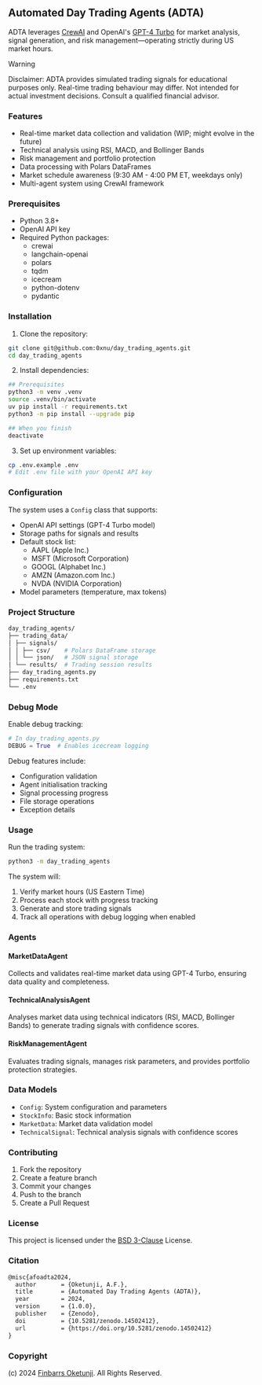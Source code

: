 ## Automated Day Trading Agents (ADTA)

ADTA leverages [CrewAI](https://www.crewai.com/) and OpenAI's [GPT-4 Turbo](https://platform.openai.com/docs/models/gpt-4) for market analysis, signal generation, and risk management—operating strictly during US market hours.

> [!WARNING]
> Disclaimer: ADTA provides simulated trading signals for educational purposes only. Real-time trading behaviour may differ. Not intended for actual investment decisions. Consult a qualified financial advisor.

### Features

* Real-time market data collection and validation (WIP; might evolve in the future)
* Technical analysis using RSI, MACD, and Bollinger Bands
* Risk management and portfolio protection
* Data processing with Polars DataFrames
* Market schedule awareness (9:30 AM - 4:00 PM ET, weekdays only)
* Multi-agent system using CrewAI framework

### Prerequisites

* Python 3.8+
* OpenAI API key
* Required Python packages:
    - crewai
    - langchain-openai
    - polars
    - tqdm
    - icecream
    - python-dotenv
    - pydantic

### Installation

1. Clone the repository:

```bash
git clone git@github.com:0xnu/day_trading_agents.git
cd day_trading_agents
```

2. Install dependencies:

```bash
## Prerequisites
python3 -m venv .venv
source .venv/bin/activate
uv pip install -r requirements.txt
python3 -m pip install --upgrade pip

## When you finish
deactivate
```

3. Set up environment variables:

```bash
cp .env.example .env
# Edit .env file with your OpenAI API key
```

### Configuration

The system uses a `Config` class that supports:

* OpenAI API settings (GPT-4 Turbo model)
* Storage paths for signals and results
* Default stock list:
    - AAPL (Apple Inc.)
    - MSFT (Microsoft Corporation)
    - GOOGL (Alphabet Inc.)
    - AMZN (Amazon.com Inc.)
    - NVDA (NVIDIA Corporation)
* Model parameters (temperature, max tokens)

### Project Structure

```bash
day_trading_agents/
├── trading_data/
│ ├── signals/
│ │ ├── csv/    # Polars DataFrame storage
│ │ └── json/   # JSON signal storage
│ └── results/  # Trading session results
├── day_trading_agents.py
├── requirements.txt
└── .env
```

### Debug Mode

Enable debug tracking:

```python
# In day_trading_agents.py
DEBUG = True  # Enables icecream logging
```

Debug features include:

* Configuration validation
* Agent initialisation tracking
* Signal processing progress
* File storage operations
* Exception details

### Usage

Run the trading system:

```bash
python3 -m day_trading_agents
```

The system will:

1. Verify market hours (US Eastern Time)
2. Process each stock with progress tracking
3. Generate and store trading signals
4. Track all operations with debug logging when enabled

### Agents

#### MarketDataAgent

Collects and validates real-time market data using GPT-4 Turbo, ensuring data quality and completeness.

#### TechnicalAnalysisAgent

Analyses market data using technical indicators (RSI, MACD, Bollinger Bands) to generate trading signals with confidence scores.

#### RiskManagementAgent

Evaluates trading signals, manages risk parameters, and provides portfolio protection strategies.

### Data Models

* `Config`: System configuration and parameters
* `StockInfo`: Basic stock information
* `MarketData`: Market data validation model
* `TechnicalSignal`: Technical analysis signals with confidence scores

### Contributing

1. Fork the repository
2. Create a feature branch
3. Commit your changes
4. Push to the branch
5. Create a Pull Request

### License

This project is licensed under the [BSD 3-Clause](LICENSE) License.

### Citation

```tex
@misc{afoadta2024,
  author       = {Oketunji, A.F.},
  title        = {Automated Day Trading Agents (ADTA)},
  year         = 2024,
  version      = {1.0.0},
  publisher    = {Zenodo},
  doi          = {10.5281/zenodo.14502412},
  url          = {https://doi.org/10.5281/zenodo.14502412}
}
```

### Copyright

(c) 2024 [Finbarrs Oketunji](https://finbarrs.eu). All Rights Reserved.
